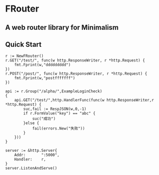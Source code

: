 # FRouter
## A web router library for Minimalism

## Quick Start

   	r := NewFRouter()
   	r.GET("/test/", func(w http.ResponseWriter, r *http.Request) {
   		fmt.Fprint(w,"ddddddddd")
   	})
   	r.POST("/post/", func(w http.ResponseWriter, r *http.Request) {
   		fmt.Fprint(w,"postfffffff")
   	})

   	api := r.Group("/alpha/",ExampleLoginCheck)
   	{
   		api.GET("/test/",http.HandlerFunc(func(w http.ResponseWriter,r *http.Request) {
   			suc,fail := RespJSON(w,0,-1)
   			if r.FormValue("key") == "abc" {
   				suc("成功")
   			}else {
   				fail(errors.New("失败"))
   			}
   		}))
   	}

   	server := &http.Server{
   		Addr:		":5000",
   		Handler:	r,
   	}
   	server.ListenAndServe()